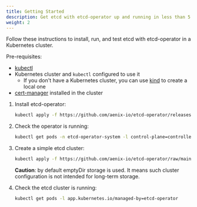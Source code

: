 ```yaml
---
title: Getting Started
description: Get etcd with etcd-operator up and running in less than 5 minutes!
weight: 2
---
```


Follow these instructions to install, run, and test etcd with etcd-operator in a Kubernetes cluster.

Pre-requisites:
- [kubectl](https://kubernetes.io/docs/tasks/tools/install-kubectl/)
- Kubernetes cluster and `kubectl` configured to use it
  - If you don't have a Kubernetes cluster, you can use [kind](https://kind.sigs.k8s.io/docs/user/quick-start/) to create a local one
- [cert-manager](https://cert-manager.io/docs/installation/) installed in the cluster

1. Install etcd-operator:
    ```bash
    kubectl apply -f https://github.com/aenix-io/etcd-operator/releases/download/latest/etcd-operator.yaml
    ```
2. Check the operator is running:
    ```bash
    kubectl get pods -n etcd-operator-system -l control-plane=controller-manager
    ```
3. Create a simple etcd cluster:
    ```bash
    kubectl apply -f https://github.com/aenix-io/etcd-operator/raw/main/examples/manifests/etcdcluster-simple.yaml
    ```
   **Caution**: by default emptyDir storage is used. It means such cluster configuration is not intended for long-term storage.

4. Check the etcd cluster is running:
    ```bash
    kubectl get pods -l app.kubernetes.io/managed-by=etcd-operator
    ```
